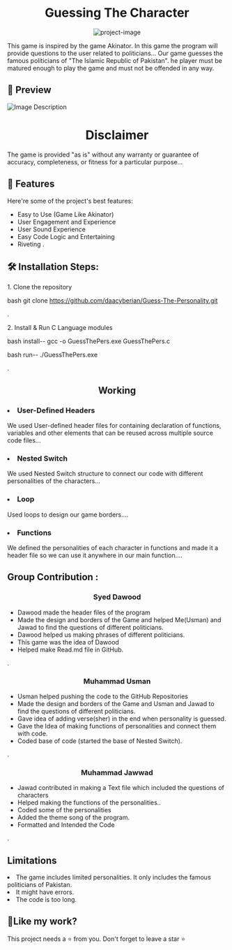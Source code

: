 <h1 align="center" id="title">Guessing The Character</h1>

<p align="center"><img src="https://socialify.git.ci/daacyberian/Guess-The-Personality/image?description=1&amp;descriptionEditable=Team%20Project%20....%20Team%20Member%20Names%20%3A%20%0A1)%20Dawood%202)%20Jawad%203)Usman%20&amp;font=Inter&amp;forks=1&amp;language=1&amp;logo=https%3A%2F%2Fencrypted-tbn0.gstatic.com%2Fimages%3Fq%3Dtbn%3AANd9GcRFNnrMxNb3M_oS-3NUd5byfIYPCVVhJsS4ZQ%26usqp%3DCAU&amp;name=1&amp;owner=1&amp;pattern=Solid&amp;pulls=1&amp;stargazers=1&amp;theme=Light" alt="project-image"></p>

<p>This game is inspired by the game Akinator. In this game the program will provide questions to the user related to politicians... Our game guesses the famous politicians of "The Islamic Republic of Pakistan". he player must be matured enough to play the game and must not be offended&nbsp;in&nbsp;any&nbsp;way.<p/> 


<h2>🔎 Preview</h2>


<img src="https://i.imgur.com/WwOLA3Y.jpg" alt="Image Description">

<h1 align="center" id="title">Disclaimer</h1>
<p>The game is provided "as is" without any warranty or guarantee of accuracy, completeness, or fitness for a particular purpose...</p>
<h2>🧐 Features</h2>

Here're some of the project's best features: 
* Easy to Use (Game Like Akinator)
* User Engagement and Experience 
* User Sound Experience
* Easy Code Logic and Entertaining
* Riveting
.
<h2>🛠 Installation Steps:</h2>

<p>1. Clone the repository</p>

bash
    git clone https://github.com/daacyberian/Guess-The-Personality.git

.
<p>2. Install & Run C Language modules</p>

bash
  install-- gcc -o GuessThePers.exe GuessThePers.c

bash
  run-- ./GuessThePers.exe

.
<h2 align="center">Working </h2>
<p>
<h3><li>User-Defined Headers</li></h3>

We used User-defined header files for containing declaration of functions, variables and other elements that can be reused across multiple source code files...</p>
<h3><li>Nested Switch</li></h3>

We used Nested Switch structure to connect our code with different personalities of the characters...
</p>
<h3><li>Loop</li></h3>

Used loops to design our game borders....</p>
<h3><li>Functions</li></h3>

We defined the personalities of each character in functions and made it a header file so we can use it anywhere in our main function....</p>
<h2>Group Contribution :</h2>

<h3 align="center">Syed Dawood </h3>


<ul>
    <li>Dawood made the header files of the program</li>
    <li>Made the design and borders of the Game and helped Me(Usman) and 
Jawad to find the questions of different politicians.</li>
    <li>Dawood helped us making phrases of different politicians.
</li>
    <li>This game was the idea of Dawood</li>
    <li>Helped make Read.md file in GitHub.</li>
</ul>
.

<h3 align="center">Muhammad Usman </h3>


<ul>
    <li>Usman helped pushing the code to the GitHub Repositories</li>
    <li>Made the design and borders of the Game and Usman and 
Jawad to find the questions of different politicians.</li>
    <li>Gave idea of adding verse(sher) in the end when personality is guessed.
</li>
    <li>Gave the Idea of making functions of personalities and connect them 
with code.</li>
    <li>Coded base of code (started the base of Nested Switch).</li>
</ul>
.
<h3 align="center">Muhammad Jawwad </h3>


<ul>
    <li>Jawad contributed in making a Text file which included the questions of 
characters</li>
    <li>Helped making the functions of the personalities..</li>
    <li>Coded some of the personalities
</li>
    <li>Added the theme song of the program.</li>
    <li>Formatted and Intended the Code</li>
</ul>
.
<h2>Limitations</h2>
<li>The game includes limited personalities. It only includes the famous 
politicians of Pakistan.</li>
<li> It might have errors.</li>
<li> The code is too long.</li>
<p>
<h2>💖Like my work?</h2>

This project needs a ⭐ from you. Don't forget to leave a star ⭐
